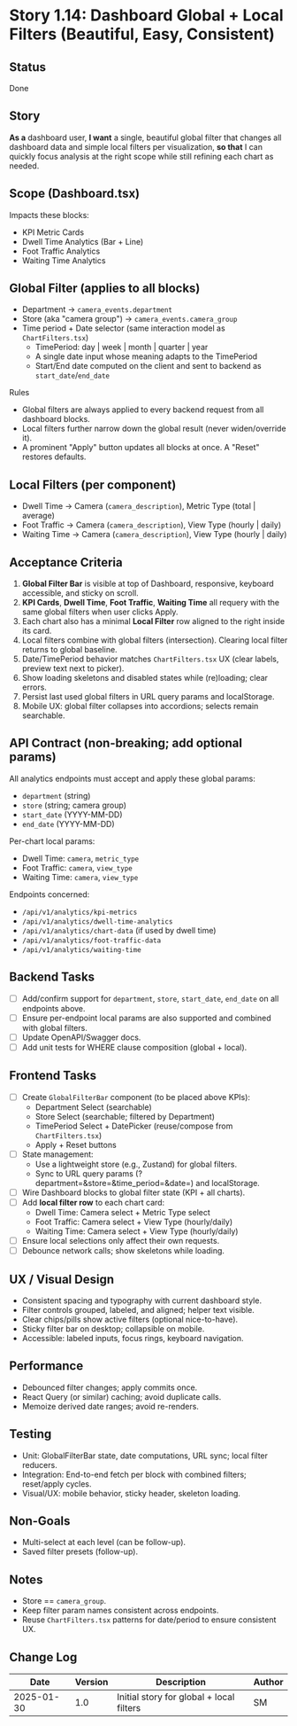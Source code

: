 # Story 1.14: Dashboard Global + Local Filters (Beautiful, Easy, Consistent)

## Status
Done

## Story
**As a** dashboard user,
**I want** a single, beautiful global filter that changes all dashboard data and simple local filters per visualization,
**so that** I can quickly focus analysis at the right scope while still refining each chart as needed.

## Scope (Dashboard.tsx)
Impacts these blocks:
- KPI Metric Cards
- Dwell Time Analytics (Bar + Line)
- Foot Traffic Analytics
- Waiting Time Analytics

## Global Filter (applies to all blocks)
- Department → `camera_events.department`
- Store (aka "camera group") → `camera_events.camera_group`
- Time period + Date selector (same interaction model as `ChartFilters.tsx`)
  - TimePeriod: day | week | month | quarter | year
  - A single date input whose meaning adapts to the TimePeriod
  - Start/End date computed on the client and sent to backend as `start_date`/`end_date`

Rules
- Global filters are always applied to every backend request from all dashboard blocks.
- Local filters further narrow down the global result (never widen/override it).
- A prominent "Apply" button updates all blocks at once. A "Reset" restores defaults.

## Local Filters (per component)
- Dwell Time → Camera (`camera_description`), Metric Type (total | average)
- Foot Traffic → Camera (`camera_description`), View Type (hourly | daily)
- Waiting Time → Camera (`camera_description`), View Type (hourly | daily)

## Acceptance Criteria
1. **Global Filter Bar** is visible at top of Dashboard, responsive, keyboard accessible, and sticky on scroll.
2. **KPI Cards**, **Dwell Time**, **Foot Traffic**, **Waiting Time** all requery with the same global filters when user clicks Apply.
3. Each chart also has a minimal **Local Filter** row aligned to the right inside its card.
4. Local filters combine with global filters (intersection). Clearing local filter returns to global baseline.
5. Date/TimePeriod behavior matches `ChartFilters.tsx` UX (clear labels, preview text next to picker).
6. Show loading skeletons and disabled states while (re)loading; clear errors.
7. Persist last used global filters in URL query params and localStorage.
8. Mobile UX: global filter collapses into accordions; selects remain searchable.

## API Contract (non-breaking; add optional params)
All analytics endpoints must accept and apply these global params:
- `department` (string)
- `store` (string; camera group)
- `start_date` (YYYY-MM-DD)
- `end_date` (YYYY-MM-DD)

Per-chart local params:
- Dwell Time: `camera`, `metric_type`
- Foot Traffic: `camera`, `view_type`
- Waiting Time: `camera`, `view_type`

Endpoints concerned:
- `/api/v1/analytics/kpi-metrics`
- `/api/v1/analytics/dwell-time-analytics`
- `/api/v1/analytics/chart-data` (if used by dwell time)
- `/api/v1/analytics/foot-traffic-data`
- `/api/v1/analytics/waiting-time`

## Backend Tasks
- [ ] Add/confirm support for `department`, `store`, `start_date`, `end_date` on all endpoints above.
- [ ] Ensure per-endpoint local params are also supported and combined with global filters.
- [ ] Update OpenAPI/Swagger docs.
- [ ] Add unit tests for WHERE clause composition (global + local).

## Frontend Tasks
- [ ] Create `GlobalFilterBar` component (to be placed above KPIs):
  - Department Select (searchable)
  - Store Select (searchable; filtered by Department)
  - TimePeriod Select + DatePicker (reuse/compose from `ChartFilters.tsx`)
  - Apply + Reset buttons
- [ ] State management:
  - Use a lightweight store (e.g., Zustand) for global filters.
  - Sync to URL query params (?department=&store=&time_period=&date=) and localStorage.
- [ ] Wire Dashboard blocks to global filter state (KPI + all charts).
- [ ] Add **local filter row** to each chart card:
  - Dwell Time: Camera select + Metric Type select
  - Foot Traffic: Camera select + View Type (hourly/daily)
  - Waiting Time: Camera select + View Type (hourly/daily)
- [ ] Ensure local selections only affect their own requests.
- [ ] Debounce network calls; show skeletons while loading.

## UX / Visual Design
- Consistent spacing and typography with current dashboard style.
- Filter controls grouped, labeled, and aligned; helper text visible.
- Clear chips/pills show active filters (optional nice-to-have).
- Sticky filter bar on desktop; collapsible on mobile.
- Accessible: labeled inputs, focus rings, keyboard navigation.

## Performance
- Debounced filter changes; apply commits once.
- React Query (or similar) caching; avoid duplicate calls.
- Memoize derived date ranges; avoid re-renders.

## Testing
- Unit: GlobalFilterBar state, date computations, URL sync; local filter reducers.
- Integration: End-to-end fetch per block with combined filters; reset/apply cycles.
- Visual/UX: mobile behavior, sticky header, skeleton loading.

## Non-Goals
- Multi-select at each level (can be follow-up).
- Saved filter presets (follow-up).

## Notes
- Store == `camera_group`.
- Keep filter param names consistent across endpoints.
- Reuse `ChartFilters.tsx` patterns for date/period to ensure consistent UX.

## Change Log
| Date       | Version | Description                              | Author |
|------------|---------|------------------------------------------|--------|
| 2025-01-30 | 1.0     | Initial story for global + local filters | SM     |
